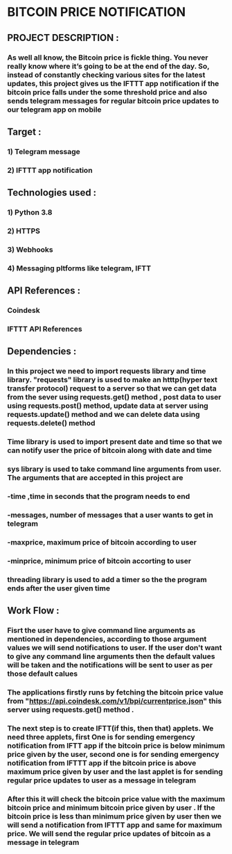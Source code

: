 # BITCOIN PRICE NOTIFICATION
## PROJECT DESCRIPTION :
### As well all know, the Bitcoin price is fickle thing. You never really know where it’s going to be at the end of the day. So, instead of constantly checking various sites for the latest updates, this project gives us the IFTTT app notification if the bitcoin price falls under the some threshold price and also sends telegram messages for regular bitcoin price updates to our telegram app on mobile
## Target :
### 1) Telegram message
### 2) IFTTT app notification
## Technologies used :
### 1) Python 3.8
### 2) HTTPS
### 3) Webhooks
### 4) Messaging pltforms like telegram, IFTT
## API References :
### Coindesk
### IFTTT API References

## Dependencies :
### In this project we need to import requests library and time library. "requests" library is used to make an htttp(hyper text transfer protocol) request to a server so that we can get data from the sever using requests.get() method , post data to user using requests.post() method, update data at server using requests.update() method and we can delete data using requests.delete() method
### Time library is used to import present date and time so that we can notify user the price of bitcoin along with date and time
### sys library is used to take command line arguments from user. The arguments that are accepted in this project are
### <b>-time ,time in seconds that the program needs to end</b>
### <b>-messages, number of messages that a user wants to get in telegram</b>
### <b>-maxprice, maximum price of bitcoin according to user</b>
### <b>-minprice, minimum price of bitcoin accorting to user</b>
### threading library is used to add a timer so the the program ends after the user given time

## Work Flow :
### Fisrt the user have to give command line arguments as mentioned in dependencies, according to those argument values we will send notifications to user. If the user don't want to give any command line arguments then the default values will be taken and the notifications will be sent to user as per those default calues
### The applications firstly runs by fetching the bitcoin price value from "https://api.coindesk.com/v1/bpi/currentprice.json" this server using requests.get() method .
### The next step is to create IFTT(if this, then that) applets. We need three applets, first One is for sending emergency notification from IFTT app if the bitcoin price is below minimum price given by the user, second one is for sending emergency notification from IFTTT app if the bitcoin price is above maximum price given by user and the last applet is for sending regular price updates to user as a message in telegram
### After this it will check the bitcoin price value with the maximum bitcoin price and minimum bitcoin price given by user . If the bitcoin price is less than minimum price given by user then we will send a notification from IFTTT app and same for maximum price. We will send the regular price updates of bitcoin as a message in telegram

